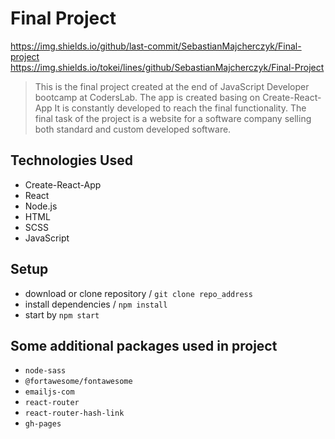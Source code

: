 # Final Project


https://img.shields.io/github/last-commit/SebastianMajcherczyk/Final-project
https://img.shields.io/tokei/lines/github/SebastianMajcherczyk/Final-Project

>This is the final project created at the end of JavaScript Developer bootcamp at CodersLab.
>The app is created basing on Create-React-App It is constantly developed to reach the final functionality.
>The final task of the project is a website for a software company selling both standard and custom developed software.

## Technologies Used

* Create-React-App
* React
* Node.js
* HTML
* SCSS
* JavaScript

## Setup

* download or clone repository / `git clone repo_address`
* install dependencies / `npm install`
* start by `npm start`

## Some additional packages used in project


* `node-sass`
* `@fortawesome/fontawesome`
* `emailjs-com`
* `react-router`
* `react-router-hash-link`
* `gh-pages`

